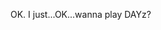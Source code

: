 OK.
I just...OK...wanna play DAYz?
<!---
Trenvhn/Trenvhn is a ✨ special ✨ repository because its `README.md` (this file) appears on your GitHub profile.
You can click the Preview link to take a look at your changes.
--->
